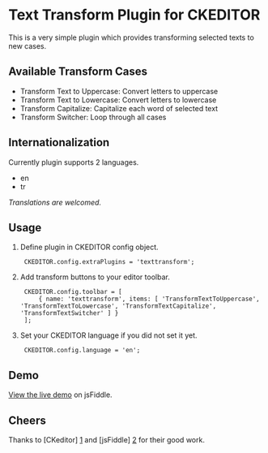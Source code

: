 Text Transform Plugin for CKEDITOR
================================

This is a very simple plugin which provides transforming selected texts to new cases.

Available Transform Cases
-------------------------

* Transform Text to Uppercase: Convert letters to uppercase
* Transform Text to Lowercase: Convert letters to lowercase
* Transform Capitalize: Capitalize each word of selected text
* Transform Switcher: Loop through all cases

Internationalization
-------------------------

Currently plugin supports 2 languages.

* en
* tr

*Translations are welcomed.*

Usage
-------------------------

1. Define plugin in CKEDITOR config object.

        CKEDITOR.config.extraPlugins = 'texttransform';

2. Add transform buttons to your editor toolbar.

        CKEDITOR.config.toolbar = [
            { name: 'texttransform', items: [ 'TransformTextToUppercase', 'TransformTextToLowercase', 'TransformTextCapitalize', 'TransformTextSwitcher' ] }
        ];

3. Set your CKEDITOR language if you did not set it yet.

        CKEDITOR.config.language = 'en';

Demo
-------------------------

[View the live demo](http://jsfiddle.net/t99kV/3/) on jsFiddle.


Cheers
--------------------

Thanks to [CKeditor] [1] and [jsFiddle] [2] for their good work.

  [1]: http://ckeditor.com        "CKeditor"
  [2]: http://jsfiddle.net        "jsFiddle"
